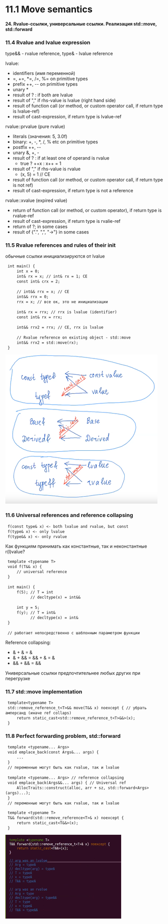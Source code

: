 # 11.1 Move semantics

#### 24. Rvalue-ссылки, универсальные ссылки. Реализация std::move, std::forward

### 11.4 Rvalue and lvalue expression

type&& - rvalue reference, type& - lvalue reference

lvalue:

* identifiers \(имя переменной\)
* =, +=, \*=, /=, %= on primitive types
* prefix ++, -- on primitive types
* unary \*
* result of ? : if both are lvalue
* result of "," if rhs-value is lvalue \(right hand side\)
* result of function call \(or method, or custom operator call, if return type is lvalue-ref\)
* result of cast-expression, if return type is lvalue-ref

rvalue::prvalue \(pure rvalue\)

* literals \(значения: 5, 3.0f\)
* binary: +, -, \*, /, % etc on primitive types
* postfix ++, --
* unary &, +, -
* result of ? : if at least one of operand is rvalue
  * true ? ++x : x++ = 1
* result of "," if rhs-value is rvalue
  * \(x, 5\) = 1 // CE
* result of function call \(or method, or custom operator call, if return type is not ref\)
* result of cast-expression, if return type is not a reference

rvalue::xvalue \(expired value\)

* return of function call \(or method, or custom operator\), if return type is rvalue-ref
* result of cast-expression, if return type is rvalie-ref
* return of ?; in some cases
* result of {".", ",", "-&gt;"} in some cases

### 11.5 Rvalue references and rules of their init

обычные ссылки инициализируются от lvalue

```text
 int main() {
     int x = 0;
     int& rx = x; // int& rx = 1; CE
     const int& crx = 2;
     
     // int&& rrx = x; // CE
     int&& rrx = 0;
     rrx = x; // все ок, это не инициализации
     
     int& rx = rrx; // rrx is lvalue (identifier)
     const int& rx = rrx;
     
     int&& rrx2 = rrx; // CE, rrx is lvalue
     
     // Rvalue reference on existing object - std::move
     int&& rrx2 = std::move(rx);
 }
```

![](../.gitbook/assets/image-20210408102731929.png)

### 11.6 Universal references and reference collapsing

```text
 f(const type& x) <- both lvalue and rvalue, but const
 f(type& x) <- only lvalue
 f(type&& x) <- only rvalue
```

Как функциям принимать как константные, так и неконстантные r\(l\)value?

```text
 template <typename T>
 void f(T&& x) {
     // universal reference
 }
 ​
 int main() {
     f(5); // T = int
           // decltype(x) = int&&
     
     int y = 5;
     f(y); // T = int&
           // decltype(x) = int&
 }
 ​
 // работает непосредственно с шаблонным параметром функции
```

Reference collapsing:

* & + & = &
* & + && = && + & = &
* && + && = &&

Универсальные ссылки предпочтительнее любых других при перегрузке

### 11.7 std::move implementation

```text
 template<typename T>
 std::remove_reference_t<T>&& move(T&& x) noexcept { // убрать амперсанд (иначе ref collaps)
     return static_cast<std::remove_reference_t<T>&&>(x);
 }
```

### 11.8 Perfect forwarding problem, std::forward

```text
 template <typename... Args>
 void emplace_back(const Args&... args) {
     ...
 }
 // переменные могут быть как rvalue, так и lvalue
 ​
 template <typename... Args> // reference collapsing
 void emplace_back(Args&&... args) { // Universal ref
     AllocTraits::construct(alloc, arr + sz, std::forward<Args>(args)...);
 }
 // переменные могут быть как rvalue, так и lvalue
```

```text
 template <typename T>
 T&& forward(std::remove_reference<T>& x) noexcept {
     return static_cast<T&&>(x);
 }
```

![](../.gitbook/assets/image-20210408110355538.png)

